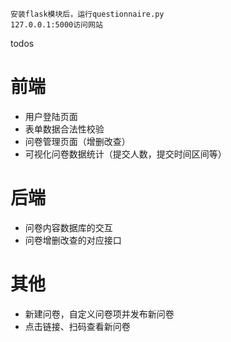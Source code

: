 ```
安装flask模块后，运行questionnaire.py
127.0.0.1:5000访问网站
```
todos
# 前端
- 用户登陆页面
- 表单数据合法性校验
- 问卷管理页面（增删改查）
- 可视化问卷数据统计（提交人数，提交时间区间等）

# 后端
- 问卷内容数据库的交互
- 问卷增删改查的对应接口

# 其他
- 新建问卷，自定义问卷项并发布新问卷
- 点击链接、扫码查看新问卷